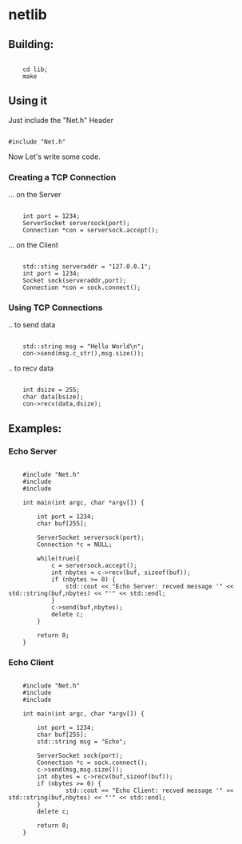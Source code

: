 # netlib
## Building:
<pre><code>
    cd lib;
    make
</code></pre>
## Using it 
Just include the "Net.h" Header
<pre><code>
#include "Net.h"
</code></pre>
Now Let's write some code.
### Creating a TCP Connection 
 ... on the Server
<pre><code>
    int port = 1234;
    ServerSocket serversock(port);    
    Connection *con = serversock.accept();    
</pre></code>
 ... on the Client
<pre><code>
    std::sting serveraddr = "127.0.0.1";
    int port = 1234; 
    Socket sock(serveraddr,port);
    Connection *con = sock.connect();
</pre></code>
### Using TCP Connections
.. to send data
<pre><code>
    std::string msg = "Hello World\n";
    con->send(msg.c_str(),msg.size());
</pre></code>
.. to recv data
<pre><code>
    int dsize = 255;
    char data[bsize];
    con->recv(data,dsize);
</pre></code>
## Examples:
### Echo Server
<pre><code>
    #include "Net.h"
    #include <iostream>
    #include <string>

    int main(int argc, char *argv[]) {
    
        int port = 1234;
        char buf[255];

        ServerSocket serversock(port);
        Connection *c = NULL;
    
        while(true){
            c = serversock.accept();
            int nbytes = c->recv(buf, sizeof(buf));
            if (nbytes >= 0) {
                std::cout << "Echo Server: recved message '" << std::string(buf,nbytes) << "'" << std::endl;
            }
            c->send(buf,nbytes);
            delete c;
        }

        return 0;
    }
</pre></code>
### Echo Client
<pre><code>
    #include "Net.h"
    #include <iostream>
    #include <string>

    int main(int argc, char *argv[]) {
    
        int port = 1234;
        char buf[255];
        std::string msg = "Echo";

        ServerSocket sock(port);
        Connection *c = sock.connect();
        c->send(msg,msg.size());
        int nbytes = c->recv(buf,sizeof(buf));
        if (nbytes >= 0) {
                std::cout << "Echo Client: recved message '" << std::string(buf,nbytes) << "'" << std::endl;
        }
        delete c;

        return 0;
    }
</pre></code>
 
